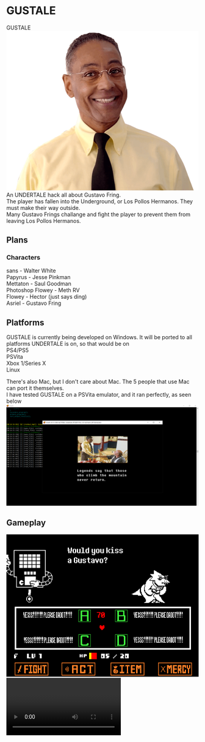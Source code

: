 # GUSTALE
GUSTALE  
![Gus](https://github.com/RKReid/GUSTALE/blob/main/gus.png?raw=true)  
An UNDERTALE hack all about Gustavo Fring.        
The player has fallen into the Underground, or Los Pollos Hermanos. They must make their way outside.  
Many Gustavo Frings challange and fight the player to prevent them from leaving Los Pollos Hermanos.
  
    
     
     
     
## Plans  
### Characters  
sans - Walter White  
Papyrus - Jesse Pinkman  
Mettaton - Saul Goodman  
Photoshop Flowey - Meth RV  
Flowey - Hector (just says ding)  
Asriel - Gustavo Fring  
  
## Platforms  
GUSTALE is currently being developed on Windows. It will be ported to all platforms UNDERTALE is on, so that would be on  
PS4/PS5  
PSVita  
Xbox 1/Series X  
Linux  
  
  
There's also Mac, but I don't care about Mac. The 5 people that use Mac can port it themselves.  
I have tested GUSTALE on a PSVita emulator, and it ran perfectly, as seen below  
![Gus](https://github.com/RKReid/GUSTALE/blob/main/gustale%20on%20ps%20vita%202022-2-24.png?raw=true)   
  
## Gameplay  
![Gus](https://github.com/RKReid/GUSTALE/blob/main/mettaton%20would%20you%20kiss%20a%20gustavo.png?raw=true)   
![Gus](https://github.com/RKReid/GUSTALE/blob/main/saul%20ex.webm?raw=true)   

